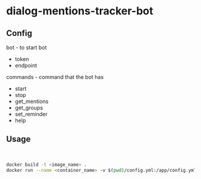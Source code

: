 
dialog-mentions-tracker-bot
=

Config
-
bot - to start bot
- token
- endpoint

commands - command that the bot has
- start
- stop
- get_mentions
- get_groups
- set_reminder
- help

 Usage
-
​
```bash
docker build -t <image_name> .
docker run --name <container_name> -v $(pwd)/config.yml:/app/config.yml:ro <image_name>
```